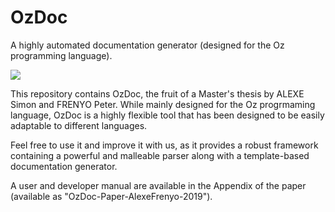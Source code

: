 # OzDoc

A highly automated documentation generator (designed for the Oz programming language).

[<img src="https://img.shields.io/badge/Python3-3.0+-blue.svg">](https://www.python.org/)

This repository contains OzDoc, the fruit of a Master's thesis by ALEXE Simon and FRENYO Peter.
While mainly designed for the Oz progrmaming language, OzDoc is a highly flexible tool that has been designed to be easily adaptable to different languages.

Feel free to use it and improve it with us, as it provides a robust framework containing a powerful and malleable parser along with a template-based documentation generator.

A user and developer manual are available in the Appendix of the paper (available as "OzDoc-Paper-AlexeFrenyo-2019").
